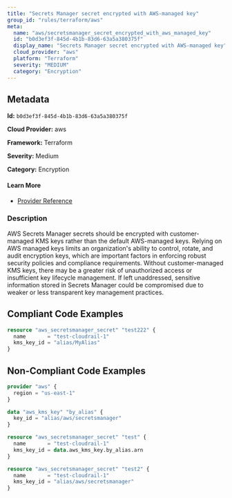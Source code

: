 ```yaml
---
title: "Secrets Manager secret encrypted with AWS-managed key"
group_id: "rules/terraform/aws"
meta:
  name: "aws/secretsmanager_secret_encrypted_with_aws_managed_key"
  id: "b0d3ef3f-845d-4b1b-83d6-63a5a380375f"
  display_name: "Secrets Manager secret encrypted with AWS-managed key"
  cloud_provider: "aws"
  platform: "Terraform"
  severity: "MEDIUM"
  category: "Encryption"
---
```

## Metadata

**Id:** `b0d3ef3f-845d-4b1b-83d6-63a5a380375f`

**Cloud Provider:** aws

**Framework:** Terraform

**Severity:** Medium

**Category:** Encryption

#### Learn More

 - [Provider Reference](https://registry.terraform.io/providers/hashicorp/aws/latest/docs/resources/secretsmanager_secret#kms_key_id)

### Description

 AWS Secrets Manager secrets should be encrypted with customer-managed KMS keys rather than the default AWS-managed keys. Relying on AWS managed keys limits an organization's ability to control, rotate, and audit encryption keys, which are important factors in enforcing robust security policies and compliance requirements. Without customer-managed KMS keys, there may be a greater risk of unauthorized access or insufficient key lifecycle management. If left unaddressed, sensitive information stored in Secrets Manager could be compromised due to weaker or less transparent key management practices.


## Compliant Code Examples
```terraform
resource "aws_secretsmanager_secret" "test222" {
  name       = "test-cloudrail-1"
  kms_key_id = "alias/MyAlias"
}


```
## Non-Compliant Code Examples
```terraform
provider "aws" {
  region = "us-east-1"
}

data "aws_kms_key" "by_alias" {
  key_id = "alias/aws/secretsmanager"
}

resource "aws_secretsmanager_secret" "test" {
  name       = "test-cloudrail-1"
  kms_key_id = data.aws_kms_key.by_alias.arn
}

```

```terraform
resource "aws_secretsmanager_secret" "test2" {
  name       = "test-cloudrail-1"
  kms_key_id = "alias/aws/secretsmanager"
}

```